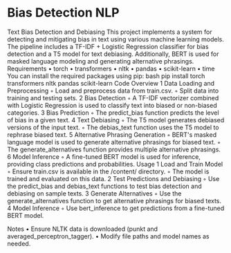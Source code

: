 # Bias Detection NLP
Text Bias Detection and Debiasing
This project implements a system for detecting and mitigating bias in text using various machine learning models. The pipeline includes a TF-IDF + Logistic Regression classifier for bias detection and a T5 model for text debiasing. Additionally, BERT is used for masked language modeling and generating alternative phrasings.
Requirements
	•	torch
	•	transformers
	•	nltk
	•	pandas
	•	scikit-learn
	•	time
You can install the required packages using pip:
bash
pip install torch transformers nltk pandas scikit-learn
Code Overview
	1	Data Loading and Preprocessing
	◦	Load and preprocess data from train.csv.
	◦	Split data into training and testing sets.
	2	Bias Detection
	◦	A TF-IDF vectorizer combined with Logistic Regression is used to classify text into biased or non-biased categories.
	3	Bias Prediction
	◦	The predict_bias function predicts the level of bias in a given text.
	4	Text Debiasing
	◦	The T5 model generates debiased versions of the input text.
	◦	The debias_text function uses the T5 model to rephrase biased text.
	5	Alternative Phrasing Generation
	◦	BERT's masked language model is used to generate alternative phrasings for biased text.
	◦	The generate_alternatives function provides multiple alternative phrasings.
	6	Model Inference
	◦	A fine-tuned BERT model is used for inference, providing class predictions and probabilities.
Usage
	1	Load and Train Model
	◦	Ensure train.csv is available in the /content/ directory.
	◦	The model is trained and evaluated on this data.
	2	Test Predictions and Debiasing
	◦	Use the predict_bias and debias_text functions to test bias detection and debiasing on sample texts.
	3	Generate Alternatives
	◦	Use the generate_alternatives function to get alternative phrasings for biased texts.
	4	Model Inference
	◦	Use bert_inference to get predictions from a fine-tuned BERT model.

Notes
	•	Ensure NLTK data is downloaded (punkt and averaged_perceptron_tagger).
	•	Modify file paths and model names as needed.
